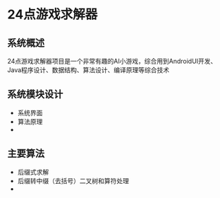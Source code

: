 # 24点游戏求解器



## 系统概述

24点游戏求解器项目是一个非常有趣的AI小游戏，综合用到AndroidUI开发、Java程序设计、数据结构、算法设计、编译原理等综合技术


## 系统模块设计
* 系统界面
* 算法原理
* 

## 主要算法
- 后缀式求解
- 后缀转中缀（去括号）二叉树和算符处理
- 